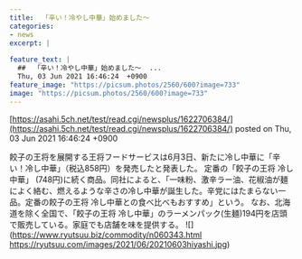 ```yaml
---
title:  「辛い！冷やし中華」始めました〜  
categories:
- news
excerpt: |
  
feature_text: |
  ##  「辛い！冷やし中華」始めました〜  ...
  Thu, 03 Jun 2021 16:46:24  +0900
feature_image: "https://picsum.photos/2560/600?image=733"
image: "https://picsum.photos/2560/600?image=733"
---
```


[https://asahi.5ch.net/test/read.cgi/newsplus/1622706384/](https://asahi.5ch.net/test/read.cgi/newsplus/1622706384/)
posted on Thu, 03 Jun 2021 16:46:24  +0900

<!--more-->

餃子の王将を展開する王将フードサービスは6月3日、新たに冷し中華に「辛い！冷し中華」（税込858円）を発売したと発表した。 定番の「餃子の王将 冷し中華」 (748円)に続く商品。同社によると、「一味粉、激辛ラー油、花椒油が麺によく絡む、燃えるような辛さの冷し中華が誕生した。辛党にはたまらない一品。定番の餃子の王将 冷し中華との食べ比べもおすすめ」という。 なお、北海道を除く全国で、「餃子の王将 冷し中華」のラーメンパック(生麺)194円を店頭で販売している。家庭でも店舗を味を提供する。 ![](https://www.ryutsuu.biz/commodity/n060343.html https://ryutsuu.com/images/2021/06/20210603hiyashi.jpg)
